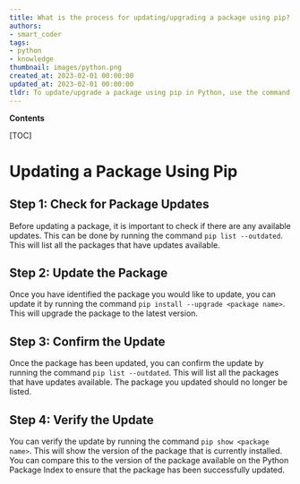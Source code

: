 ```yaml
---
title: What is the process for updating/upgrading a package using pip?
authors:
- smart_coder
tags:
- python
- knowledge
thumbnail: images/python.png
created_at: 2023-02-01 00:00:00
updated_at: 2023-02-01 00:00:00
tldr: To update/upgrade a package using pip in Python, use the command `pip install --upgrade <package-name>`.
---
```


**Contents**

[TOC]

# Updating a Package Using Pip

## Step 1: Check for Package Updates
Before updating a package, it is important to check if there are any available updates. This can be done by running the command `pip list --outdated`. This will list all the packages that have updates available. 

## Step 2: Update the Package
Once you have identified the package you would like to update, you can update it by running the command `pip install --upgrade <package name>`. This will upgrade the package to the latest version. 

## Step 3: Confirm the Update
Once the package has been updated, you can confirm the update by running the command `pip list --outdated`. This will list all the packages that have updates available. The package you updated should no longer be listed. 

## Step 4: Verify the Update
You can verify the update by running the command `pip show <package name>`. This will show the version of the package that is currently installed. You can compare this to the version of the package available on the Python Package Index to ensure that the package has been successfully updated.
